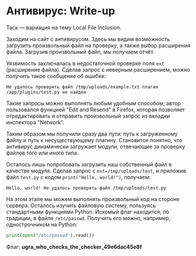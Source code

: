 # Антивирус: Write-up

Таск — вариация на тему Local File Inclusion.

Заходим на сайт с антивирусом. Здесь мы видим возможность загрузить произвольный файл на проверку, а также выбор расширения файла. Загрузив произвольный файл, мы получаем отчёт.

Уязвимость заключалась в недостаточной проверке поля `ext` (расширение файла). Сделав запрос с неверным расширением, можно получить такое сообщение об ошибке:

```
Не удалось проверить файл /tmp/uploads/example.txt плагин /app/plugins/test.py не найден 
```

Такие запросы можно выполнять любым удобным способом; автор пользовался функцией "Edit and Resend" в Firefox, которая позволяет отредактировать и отправить произвольный запрос из вкладки инспектора "Network".

Таким образом мы получили сразу два пути: путь к загруженному файлу и путь к несуществующему плагину. Становится понятно, что антивирус динамически загружает модули, отвечающие за проверку файлов того или иного типа.

Осталось лишь попробовать загрузить наш собственный файл в качестве модуля. Сделав запрос с `ext=/tmp/uploads/test`, и приложив файл `test.py` с кодом `print("Hello, world!")`, получаем:

```
Hello, world! Не удалось проверить файл /tmp/uploads/test.py 
```

На этом этапе мы можем выполнять произвольный код на стороне сервера. Осталось изучить файловую систему, пользуясь стандартными функциями Python. Искомый флаг находится, по традиции, в файле `/etc/passwd`. Получить его можно, например, однострочником на Python:

```python
print(open("/etc/passwd").read())
```

Флаг: **ugra_who_checks_the_checker_49e6dac45e8f**
